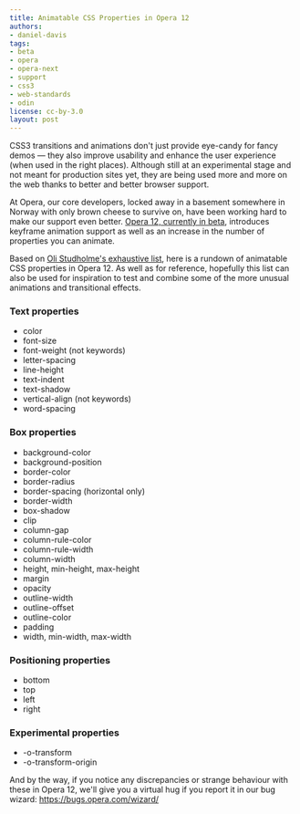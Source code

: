 ```yaml
---
title: Animatable CSS Properties in Opera 12
authors:
- daniel-davis
tags:
- beta
- opera
- opera-next
- support
- css3
- web-standards
- odin
license: cc-by-3.0
layout: post
---
```


<p>CSS3 transitions and animations don&#39;t just provide eye-candy for fancy demos &#x2014; they also improve usability and enhance the user experience (when used in the right places). Although still at an experimental stage and not meant for production sites yet, they are being used more and more on the web thanks to better and better browser support.</p>
<p>At Opera, our core developers, locked away in a basement somewhere in Norway with only brown cheese to survive on, have been working hard to make our support even better. <a href="http://www.opera.com/browser/next/">Opera 12, currently in beta</a>, introduces keyframe animation support as well as an increase in the number of properties you can animate.</p>
<p>Based on <a href="http://oli.jp/2010/css-animatable-properties/">Oli Studholme&#39;s exhaustive list</a>, here is a rundown of animatable CSS properties in Opera 12. As well as for reference, hopefully this list can also be used for inspiration to test and combine some of the more unusual animations and transitional effects.</p>
<h3>Text properties</h3>
<ul>
  <li>color</li>
  <li>font-size</li>
  <li>font-weight (not keywords)</li>
  <li>letter-spacing</li>
  <li>line-height</li>
  <li>text-indent</li>
  <li>text-shadow</li>
  <li>vertical-align (not keywords)</li>
  <li>word-spacing</li>
</ul>
<h3>Box properties</h3>
<ul>
  <li>background-color</li>
  <li>background-position</li>
  <li>border-color</li>
  <li>border-radius</li>
  <li>border-spacing (horizontal only)</li>
  <li>border-width</li>
  <li>box-shadow</li>
  <li>clip</li>
  <li>column-gap</li>
  <li>column-rule-color</li>
  <li>column-rule-width</li>
  <li>column-width</li>
  <li>height, min-height, max-height</li>
  <li>margin</li>
  <li>opacity</li>
  <li>outline-width</li>
  <li>outline-offset</li>
  <li>outline-color</li>
  <li>padding</li>
  <li>width, min-width, max-width</li>
</ul>
<h3>Positioning properties</h3>
<ul>
  <li>bottom</li>
  <li>top</li>
  <li>left</li>
  <li>right</li>
</ul>
<h3>Experimental properties</h3>
<ul>
  <li>-o-transform</li>
  <li>-o-transform-origin</li>
</ul>
<p>And by the way, if you notice any discrepancies or strange behaviour with these in Opera 12, we&#39;ll give you a virtual hug if you report it in our bug wizard: <a href="https://bugs.opera.com/wizard/">https://bugs.opera.com/wizard/</a></p>
